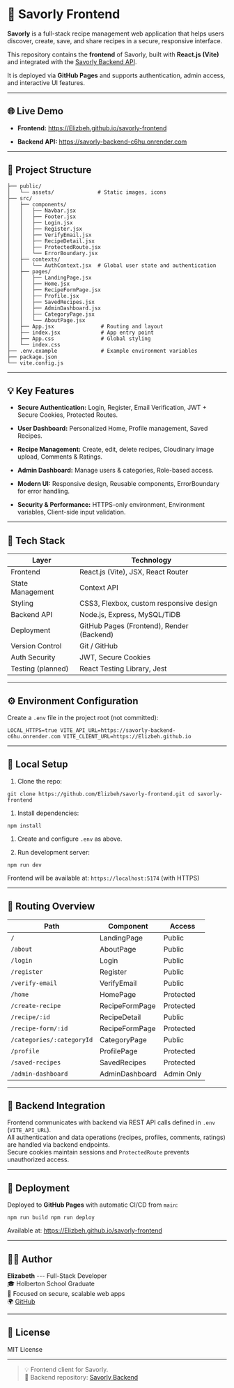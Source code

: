 🥗 Savorly Frontend
===================

**Savorly** is a full-stack recipe management web application that helps users discover, create, save, and share recipes in a secure, responsive interface.

This repository contains the **frontend** of Savorly, built with **React.js (Vite)** and integrated with the [Savorly Backend API](https://savorly-backend-c6hu.onrender.com).

It is deployed via **GitHub Pages** and supports authentication, admin access, and interactive UI features.

* * * * *

🌐 Live Demo
------------

-   **Frontend:** <https://Elizbeh.github.io/savorly-frontend>

-   **Backend API:** <https://savorly-backend-c6hu.onrender.com>

* * * * *

🧱 Project Structure
--------------------

```savorly-frontend/
├── public/
│   └── assets/              # Static images, icons
├── src/
│   ├── components/
│   │   ├── Navbar.jsx
│   │   ├── Footer.jsx
│   │   ├── Login.jsx
│   │   ├── Register.jsx
│   │   ├── VerifyEmail.jsx
│   │   ├── RecipeDetail.jsx
│   │   ├── ProtectedRoute.jsx
│   │   └── ErrorBoundary.jsx
│   ├── contexts/
│   │   └── AuthContext.jsx  # Global user state and authentication
│   ├── pages/
│   │   ├── LandingPage.jsx
│   │   ├── Home.jsx
│   │   ├── RecipeFormPage.jsx
│   │   ├── Profile.jsx
│   │   ├── SavedRecipes.jsx
│   │   ├── AdminDashboard.jsx
│   │   ├── CategoryPage.jsx
│   │   └── AboutPage.jsx
│   ├── App.jsx               # Routing and layout
│   ├── index.jsx             # App entry point
│   ├── App.css               # Global styling
│   └── index.css
├── .env.example              # Example environment variables
├── package.json
└── vite.config.js
```

* * * * *

💡 Key Features
---------------

-   **Secure Authentication:** Login, Register, Email Verification, JWT + Secure Cookies, Protected Routes.

-   **User Dashboard:** Personalized Home, Profile management, Saved Recipes.

-   **Recipe Management:** Create, edit, delete recipes, Cloudinary image upload, Comments & Ratings.

-   **Admin Dashboard:** Manage users & categories, Role-based access.

-   **Modern UI:** Responsive design, Reusable components, ErrorBoundary for error handling.

-   **Security & Performance:** HTTPS-only environment, Environment variables, Client-side input validation.

* * * * *

🧰 Tech Stack
-------------
| Layer             | Technology                                |
| ----------------- | ----------------------------------------- |
| Frontend          | React.js (Vite), JSX, React Router        |
| State Management  | Context API                               |
| Styling           | CSS3, Flexbox, custom responsive design   |
| Backend API       | Node.js, Express, MySQL/TiDB              |
| Deployment        | GitHub Pages (Frontend), Render (Backend) |
| Version Control   | Git / GitHub                              |
| Auth Security     | JWT, Secure Cookies                       |
| Testing (planned) | React Testing Library, Jest               |

* * * * *

⚙️ Environment Configuration
----------------------------

Create a `.env` file in the project root (not committed):

`LOCAL_HTTPS=true
VITE_API_URL=https://savorly-backend-c6hu.onrender.com
VITE_CLIENT_URL=https://Elizbeh.github.io`

* * * * *

🧪 Local Setup
--------------

1.  Clone the repo:

`git clone https://github.com/Elizbeh/savorly-frontend.git
cd savorly-frontend`

1.  Install dependencies:

`npm install`

1.  Create and configure `.env` as above.

2.  Run development server:

`npm run dev`

Frontend will be available at: `https://localhost:5174` (with HTTPS)

* * * * *

🔐 Routing Overview
-------------------
| Path                  | Component        | Access      |
| --------------------- | ---------------- | ----------- |
| `/`                   | LandingPage      | Public      |
| `/about`              | AboutPage        | Public      |
| `/login`              | Login            | Public      |
| `/register`           | Register         | Public      |
| `/verify-email`       | VerifyEmail      | Public      |
| `/home`               | HomePage         | Protected   |
| `/create-recipe`      | RecipeFormPage   | Protected   |
| `/recipe/:id`         | RecipeDetail     | Public      |
| `/recipe-form/:id`    | RecipeFormPage   | Protected   |
| `/categories/:categoryId` | CategoryPage | Public      |
| `/profile`            | ProfilePage      | Protected   |
| `/saved-recipes`      | SavedRecipes     | Protected   |
| `/admin-dashboard`    | AdminDashboard   | Admin Only  |

* * * * *

🧩 Backend Integration
----------------------

Frontend communicates with backend via REST API calls defined in `.env` (`VITE_API_URL`).\
All authentication and data operations (recipes, profiles, comments, ratings) are handled via backend endpoints.\
Secure cookies maintain sessions and `ProtectedRoute` prevents unauthorized access.

* * * * *

🚀 Deployment
-------------

Deployed to **GitHub Pages** with automatic CI/CD from `main`:

`npm run build
npm run deploy`

Available at: <https://Elizbeh.github.io/savorly-frontend>

* * * * *

🧑‍💻 Author
------------

**Elizabeth** --- Full-Stack Developer\
🎓 Holberton School Graduate\
🔐 Focused on secure, scalable web apps\
🌍 [GitHub](https://github.com/Elizbeh)

* * * * *

📜 License
----------

MIT License

* * * * *

> 💡 Frontend client for Savorly.\
> 🔗 Backend repository: [Savorly Backend](https://github.com/Elizbeh/savorly-backend)
